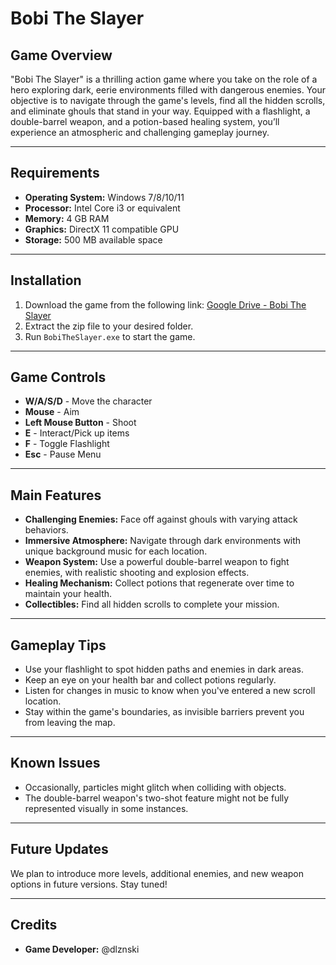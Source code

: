 # Bobi The Slayer

## Game Overview
"Bobi The Slayer" is a thrilling action game where you take on the role of a hero exploring dark, eerie environments filled with dangerous enemies. Your objective is to navigate through the game's levels, find all the hidden scrolls, and eliminate ghouls that stand in your way. Equipped with a flashlight, a double-barrel weapon, and a potion-based healing system, you’ll experience an atmospheric and challenging gameplay journey.

---

## Requirements
- **Operating System:** Windows 7/8/10/11
- **Processor:** Intel Core i3 or equivalent
- **Memory:** 4 GB RAM
- **Graphics:** DirectX 11 compatible GPU
- **Storage:** 500 MB available space

---

## Installation
1. Download the game from the following link: [Google Drive - Bobi The Slayer](https://drive.google.com/file/d/1cn46TuWMMvGrzXoKWs-MaO-1Tf2nfB2j/view?usp=sharing)
2. Extract the zip file to your desired folder.
3. Run `BobiTheSlayer.exe` to start the game.

---

## Game Controls
- **W/A/S/D** - Move the character
- **Mouse** - Aim
- **Left Mouse Button** - Shoot
- **E** - Interact/Pick up items
- **F** - Toggle Flashlight
- **Esc** - Pause Menu

---

## Main Features
- **Challenging Enemies:** Face off against ghouls with varying attack behaviors.
- **Immersive Atmosphere:** Navigate through dark environments with unique background music for each location.
- **Weapon System:** Use a powerful double-barrel weapon to fight enemies, with realistic shooting and explosion effects.
- **Healing Mechanism:** Collect potions that regenerate over time to maintain your health.
- **Collectibles:** Find all hidden scrolls to complete your mission.

---

## Gameplay Tips
- Use your flashlight to spot hidden paths and enemies in dark areas.
- Keep an eye on your health bar and collect potions regularly.
- Listen for changes in music to know when you've entered a new scroll location.
- Stay within the game's boundaries, as invisible barriers prevent you from leaving the map.

---

## Known Issues
- Occasionally, particles might glitch when colliding with objects.
- The double-barrel weapon's two-shot feature might not be fully represented visually in some instances.

---

## Future Updates
We plan to introduce more levels, additional enemies, and new weapon options in future versions. Stay tuned!

---

## Credits
- **Game Developer:** @dlznski
